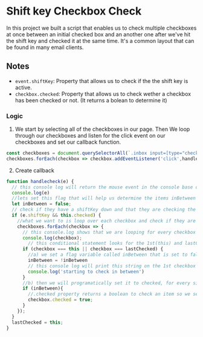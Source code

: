 # Shift key Checkbox Check

In this project we built a script that enables us to check multiple checkboxes at once between an initial checked box and an another one after we've hit the shift key and checked it at the same time. It's a common layout that can be found in many email clients.

## Notes

* `event.shiftKey`: Property that allows us to check if the the shift key is active.
* `checkbox.checked`: Property that allows us to check wether a checkbox has been checked or not. (It returns a bolean to determine it)

### Logic

1) We start by selecting all of the checkboxes in our page. Then We loop through our checkboxes and listen for the click event on our checkboxes and set our callback function.

```javascript
const checkboxes = document.querySelectorAll(`.inbox input=[type="checkbox"]`);
checkboxes.forEach(checkbox => checkbox.addEventListener('click',handlecheck));
```
 
2) Create callback 

```javascript
function handlecheck(e) {
  // this console log will return the mouse event in the console base on our previous event listener on each looped checkboxes
  console.log(e)
  //lets set this flag that will help us determine the items inBetween the first and last checked that need to be ticked.
  let inBetween = false;
  // check if they have a shiftKey down and that they are checking the box, then we run the script
  if (e.shiftKey && this.checked) {
    //what we want to is loop over each checkbox and check if they are checked when clicked and shift is held down if their are checked. If so we then check what  in between 1st box and last box
    checkboxes.forEach(checkbox => {
      // this console.log shows that we are looping for every checkbox if e.shiftKey && this.checked
      console.log(checkbox);
        // this conditional statement looks for the 1st(this) and lastChecked boxes
      if (checkbox === this || checkbox === lastChecked) {
        //a) we set a flag variable called inBetween that is set to false earlier at the top, once we hit that 1st its gonna be true
        inBetween = !inBetween
        // this console log will print this string on the 1st checkbox and last checkbox
        console.log('starting to check in between')
      }
      //b) then we will programatically set it to checked, for every single one untill we hit that last one, where our inBetween gets set to false.
      if (inBetween){
        //.checked property returns a boolean to check an item so we set it to true.
        checkbox.checked = true;
      }
    });
  }
  lastChecked = this;
}
```
